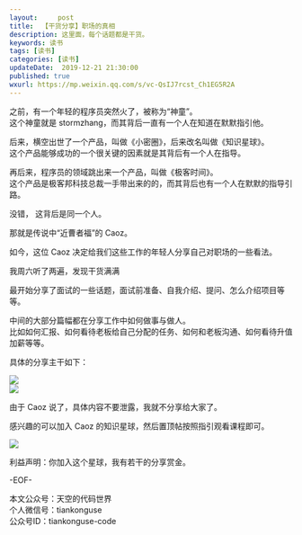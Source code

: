 ```yaml
---   
layout:     post  
title:  【干货分享】职场的真相  
description: 这里面，每个话题都是干货。    
keywords: 读书  
tags: [读书]    
categories: [读书]  
updateDate:  2019-12-21 21:30:00  
published: true  
wxurl: https://mp.weixin.qq.com/s/vc-QsIJ7rcst_Ch1EG5R2A  
---  
```



之前，有一个年轻的程序员突然火了，被称为“神童”。  
这个神童就是 stormzhang，而其背后一直有一个人在知道在默默指引他。  


后来，横空出世了一个产品，叫做《小密圈》，后来改名叫做《知识星球》。  
这个产品能够成功的一个很关键的因素就是其背后有一个人在指导。  


再后来，程序员的领域跳出来一个产品，叫做《极客时间》。  
这个产品是极客邦科技总裁一手带出来的的，而其背后也有一个人在默默的指导引路。  


没错， 这背后是同一个人。  


那就是传说中“近曹者福”的 Caoz。  


如今，这位 Caoz 决定给我们这些工作的年轻人分享自己对职场的一些看法。  


我周六听了两遍，发现干货满满



最开始分享了面试的一些话题，面试前准备、自我介绍、提问、怎么介绍项目等等。  


中间的大部分篇幅都在分享工作中如何做事与做人。  
比如如何汇报、如何看待老板给自己分配的任务、如何和老板沟通、如何看待升值加薪等等。  


具体的分享主干如下：    


![](https://res2019.tiankonguse.com/images/2019/12/21/001.png)  
![](https://res2019.tiankonguse.com/images/2019/12/21/002.png)  



由于 Caoz 说了，具体内容不要泄露，我就不分享给大家了。  


感兴趣的可以加入 Caoz 的知识星球，然后置顶帖按照指引观看课程即可。  


![](https://res2019.tiankonguse.com/images/2019/12/21/003.png)  


利益声明：你加入这个星球，我有若干的分享赏金。  



-EOF-  


本文公众号：天空的代码世界  
个人微信号：tiankonguse  
公众号ID：tiankonguse-code  
  


